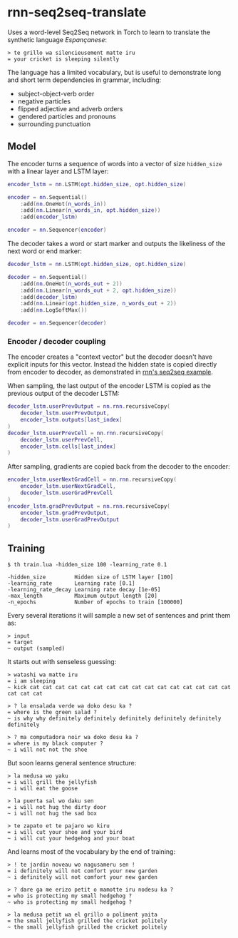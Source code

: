# rnn-seq2seq-translate

Uses a word-level Seq2Seq network in Torch to learn to translate the synthetic language *Espançanese*:

```
> te grillo wa silencieusement matte iru
= your cricket is sleeping silently
```

The language has a limited vocabulary, but is useful to demonstrate long and short term dependencies in grammar, including:

* subject-object-verb order
* negative particles
* flipped adjective and adverb orders
* gendered particles and pronouns
* surrounding punctuation

## Model

The encoder turns a sequence of words into a vector of size `hidden_size` with a linear layer and LSTM layer:

```lua
encoder_lstm = nn.LSTM(opt.hidden_size, opt.hidden_size)

encoder = nn.Sequential()
    :add(nn.OneHot(n_words_in))
    :add(nn.Linear(n_words_in, opt.hidden_size))
    :add(encoder_lstm)

encoder = nn.Sequencer(encoder)
```

The decoder takes a word or start marker and outputs the likeliness of the next word or end marker:

```lua
decoder_lstm = nn.LSTM(opt.hidden_size, opt.hidden_size)

decoder = nn.Sequential()
    :add(nn.OneHot(n_words_out + 2))
    :add(nn.Linear(n_words_out + 2, opt.hidden_size))
    :add(decoder_lstm)
    :add(nn.Linear(opt.hidden_size, n_words_out + 2))
    :add(nn.LogSoftMax())

decoder = nn.Sequencer(decoder)
```

### Encoder / decoder coupling

The encoder creates a "context vector" but the decoder doesn't have explicit inputs for this vector. Instead the hidden state is copied directly from encoder to decoder, as demonstrated in [rnn's seq2seq example](https://github.com/Element-Research/rnn/blob/master/examples/encoder-decoder-coupling.lua).

When sampling, the last output of the encoder LSTM is copied as the previous output of the decoder LSTM:

```lua
decoder_lstm.userPrevOutput = nn.rnn.recursiveCopy(
    decoder_lstm.userPrevOutput,
    encoder_lstm.outputs[last_index]
)
decoder_lstm.userPrevCell = nn.rnn.recursiveCopy(
    decoder_lstm.userPrevCell,
    encoder_lstm.cells[last_index]
)
```

After sampling, gradients are copied back from the decoder to the encoder:

```lua
encoder_lstm.userNextGradCell = nn.rnn.recursiveCopy(
    encoder_lstm.userNextGradCell,
    decoder_lstm.userGradPrevCell
)
encoder_lstm.gradPrevOutput = nn.rnn.recursiveCopy(
    encoder_lstm.gradPrevOutput,
    decoder_lstm.userGradPrevOutput
)
```


## Training

```
$ th train.lua -hidden_size 100 -learning_rate 0.1

-hidden_size         Hidden size of LSTM layer [100]
-learning_rate       Learning rate [0.1]
-learning_rate_decay Learning rate decay [1e-05]
-max_length          Maximum output length [20]
-n_epochs            Number of epochs to train [100000]
```

Every several iterations it will sample a new set of sentences and print them as:

```
> input
= target
~ output (sampled)
```

It starts out with senseless guessing:

```
> watashi wa matte iru
= i am sleeping
~ kick cat cat cat cat cat cat cat cat cat cat cat cat cat cat cat cat cat cat cat

> ? la ensalada verde wa doko desu ka ?
= where is the green salad ?
~ is why why definitely definitely definitely definitely definitely definitely 

> ? ma computadora noir wa doko desu ka ?
= where is my black computer ?
~ i will not not the shoe
```

But soon learns general sentence structure:

```
> la medusa wo yaku
= i will grill the jellyfish
~ i will eat the goose

> la puerta sal wo daku sen
= i will not hug the dirty door
~ i will not hug the sad box

> te zapato et te pajaro wo kiru
= i will cut your shoe and your bird
~ i will cut your hedgehog and your boat
```

And learns most of the vocabulary by the end of training:

```
> ! te jardin noveau wo nagusameru sen !
= i definitely will not comfort your new garden
~ i definitely will not comfort your new garden

> ? dare ga me erizo petit o mamotte iru nodesu ka ?
= who is protecting my small hedgehog ?
~ who is protecting my small hedgehog ?

> la medusa petit wa el grillo o poliment yaita
= the small jellyfish grilled the cricket politely
~ the small jellyfish grilled the cricket politely
```
